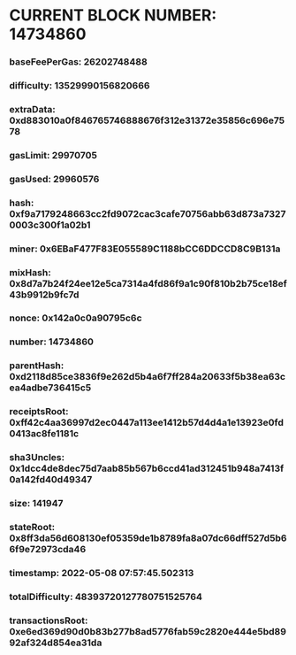 # CURRENT BLOCK NUMBER: 14734860

### baseFeePerGas: 26202748488
### difficulty: 13529990156820666
### extraData: 0xd883010a0f846765746888676f312e31372e35856c696e7578
### gasLimit: 29970705
### gasUsed: 29960576
### hash: 0xf9a7179248663cc2fd9072cac3cafe70756abb63d873a73270003c300f1a02b1
### miner: 0x6EBaF477F83E055589C1188bCC6DDCCD8C9B131a
### mixHash: 0x8d7a7b24f24ee12e5ca7314a4fd86f9a1c90f810b2b75ce18ef43b9912b9fc7d
### nonce: 0x142a0c0a90795c6c
### number: 14734860
### parentHash: 0xd2118d85ce3836f9e262d5b4a6f7ff284a20633f5b38ea63cea4adbe736415c5
### receiptsRoot: 0xff42c4aa36997d2ec0447a113ee1412b57d4d4a1e13923e0fd0413ac8fe1181c
### sha3Uncles: 0x1dcc4de8dec75d7aab85b567b6ccd41ad312451b948a7413f0a142fd40d49347
### size: 141947
### stateRoot: 0x8ff3da56d608130ef05359de1b8789fa8a07dc66dff527d5b66f9e72973cda46
### timestamp: 2022-05-08 07:57:45.502313
### totalDifficulty: 48393720127780751525764
### transactionsRoot: 0xe6ed369d90d0b83b277b8ad5776fab59c2820e444e5bd8992af324d854ea31da
